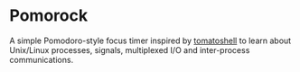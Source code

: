# Pomorock

A simple Pomodoro-style focus timer inspired by [tomatoshell](https://github.com/LytixDev/tomatoshell) to learn about Unix/Linux processes, signals, multiplexed I/O and inter-process communications.
